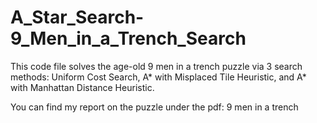 # A_Star_Search-9_Men_in_a_Trench_Search
This code file solves the age-old 9 men in a trench puzzle via 3 search methods: Uniform Cost Search, A* with Misplaced Tile Heuristic, and A* with Manhattan Distance Heuristic.

You can find my report on the puzzle under the pdf: 9 men in a trench
